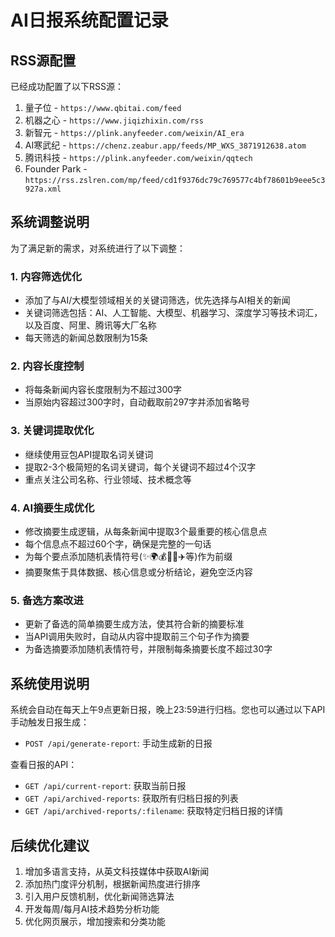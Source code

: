 # AI日报系统配置记录

## RSS源配置

已经成功配置了以下RSS源：

1. 量子位 - `https://www.qbitai.com/feed`
2. 机器之心 - `https://www.jiqizhixin.com/rss`
3. 新智元 - `https://plink.anyfeeder.com/weixin/AI_era`
4. AI寒武纪 - `https://chenz.zeabur.app/feeds/MP_WXS_3871912638.atom`
5. 腾讯科技 - `https://plink.anyfeeder.com/weixin/qqtech`
6. Founder Park - `https://rss.zslren.com/mp/feed/cd1f9376dc79c769577c4bf78601b9eee5c3927a.xml`

## 系统调整说明

为了满足新的需求，对系统进行了以下调整：

### 1. 内容筛选优化

- 添加了与AI/大模型领域相关的关键词筛选，优先选择与AI相关的新闻
- 关键词筛选包括：AI、人工智能、大模型、机器学习、深度学习等技术词汇，以及百度、阿里、腾讯等大厂名称
- 每天筛选的新闻总数限制为15条

### 2. 内容长度控制

- 将每条新闻内容长度限制为不超过300字
- 当原始内容超过300字时，自动截取前297字并添加省略号

### 3. 关键词提取优化

- 继续使用豆包API提取名词关键词
- 提取2-3个极简短的名词关键词，每个关键词不超过4个汉字
- 重点关注公司名称、行业领域、技术概念等

### 4. AI摘要生成优化

- 修改摘要生成逻辑，从每条新闻中提取3个最重要的核心信息点
- 每个信息点不超过60个字，确保是完整的一句话
- 为每个要点添加随机表情符号(✨🌍💰🏢🚗✈️等)作为前缀
- 摘要聚焦于具体数据、核心信息或分析结论，避免空泛内容

### 5. 备选方案改进

- 更新了备选的简单摘要生成方法，使其符合新的摘要标准
- 当API调用失败时，自动从内容中提取前三个句子作为摘要
- 为备选摘要添加随机表情符号，并限制每条摘要长度不超过30字

## 系统使用说明

系统会自动在每天上午9点更新日报，晚上23:59进行归档。您也可以通过以下API手动触发日报生成：

- `POST /api/generate-report`: 手动生成新的日报

查看日报的API：

- `GET /api/current-report`: 获取当前日报
- `GET /api/archived-reports`: 获取所有归档日报的列表
- `GET /api/archived-reports/:filename`: 获取特定归档日报的详情

## 后续优化建议

1. 增加多语言支持，从英文科技媒体中获取AI新闻
2. 添加热门度评分机制，根据新闻热度进行排序
3. 引入用户反馈机制，优化新闻筛选算法
4. 开发每周/每月AI技术趋势分析功能
5. 优化网页展示，增加搜索和分类功能 